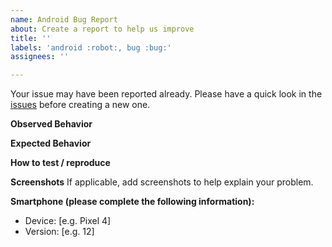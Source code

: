 ```yaml
---
name: Android Bug Report
about: Create a report to help us improve
title: ''
labels: 'android :robot:, bug :bug:'
assignees: ''

---
```


Your issue may have been reported already. Please have a quick look in the
[issues](https://github.com/hopeman15/games-on-the-go/issues) before creating a new
one.

**Observed Behavior**

<!-- Add a description of what you observed -->

**Expected Behavior**

<!-- Add a description of the expected behavior -->

**How to test / reproduce**

<!-- Put clear instructions on how to test. -->

**Screenshots**
If applicable, add screenshots to help explain your problem.

**Smartphone (please complete the following information):**
- Device: [e.g. Pixel 4]
- Version: [e.g. 12]
